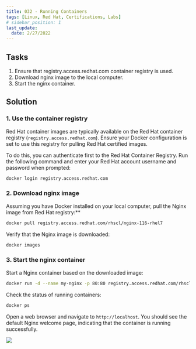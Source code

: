 ```yaml
---
title: 032 - Running Containers
tags: [Linux, Red Hat, Certifications, Labs]
# sidebar_position: 1 
last_update:
  date: 2/27/2022
---
```


## Tasks

1. Ensure that registry.access.redhat.com container registry is used.
2. Download nginx image to the local computer.
3. Start the nginx container.


## Solution

### 1. Use the container registry

Red Hat container images are typically available on the Red Hat container registry (`registry.access.redhat.com`). Ensure your Docker configuration is set to use this registry for pulling Red Hat certified images.

To do this, you can authenticate first to the Red Hat Container Registry. Run the following command and enter your Red Hat account username and password when prompted:

```bash
docker login registry.access.redhat.com
```

### 2. Download nginx image

Assuming you have Docker installed on your local computer, pull the Nginx image from Red Hat registry:**

```bash
docker pull registry.access.redhat.com/rhscl/nginx-116-rhel7
```

Verify that the Nginx image is downloaded:

```bash
docker images
```

### 3. Start the nginx container

Start a Nginx container based on the downloaded image:

```bash
docker run -d --name my-nginx -p 80:80 registry.access.redhat.com/rhscl/nginx-116-rhel7
```

Check the status of running containers:

```bash
docker ps
```

Open a web browser and navigate to `http://localhost`. You should see the default Nginx welcome page, indicating that the container is running successfully.

![](/img/docs/lab-032-nginx-default-landing-page.png)